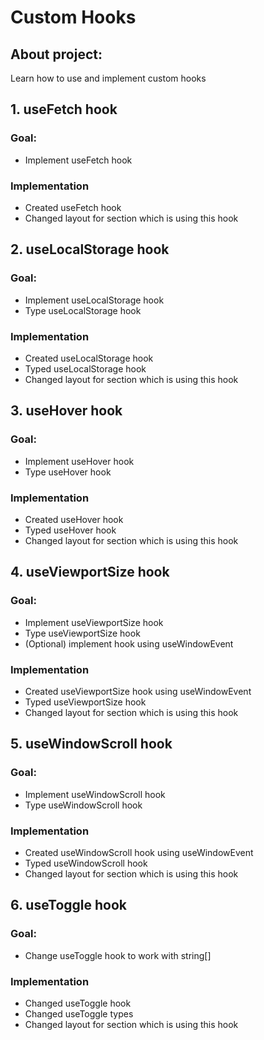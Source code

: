 # Custom Hooks

## About project:

Learn how to use and implement custom hooks

## 1. useFetch hook

### Goal:

- Implement useFetch hook

### Implementation

- Created useFetch hook
- Changed layout for section which is using this hook

## 2. useLocalStorage hook

### Goal:

- Implement useLocalStorage hook
- Type useLocalStorage hook

### Implementation

- Created useLocalStorage hook
- Typed useLocalStorage hook
- Changed layout for section which is using this hook

## 3. useHover hook

### Goal:

- Implement useHover hook
- Type useHover hook

### Implementation

- Created useHover hook
- Typed useHover hook
- Changed layout for section which is using this hook

## 4. useViewportSize hook

### Goal:

- Implement useViewportSize hook
- Type useViewportSize hook
- (Optional) implement hook using useWindowEvent

### Implementation

- Created useViewportSize hook using useWindowEvent
- Typed useViewportSize hook
- Changed layout for section which is using this hook

## 5. useWindowScroll hook

### Goal:

- Implement useWindowScroll hook
- Type useWindowScroll hook

### Implementation

- Created useWindowScroll hook using useWindowEvent
- Typed useWindowScroll hook
- Changed layout for section which is using this hook

## 6. useToggle hook

### Goal:

- Change useToggle hook to work with string[]

### Implementation

- Changed useToggle hook
- Changed useToggle types
- Changed layout for section which is using this hook
